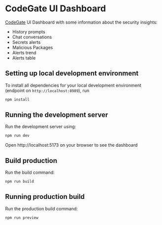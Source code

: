 # CodeGate UI Dashboard

[CodeGate](https://github.com/stacklok/codegate) UI Dashboard with some information about the security insights:
- History prompts
- Chat conversations
- Secrets alerts
- Malicious Packages
- Alerts trend
- Alerts table

## Setting up local development environment

To install all dependencies for your local development environment (endpoint on `http://localhost:8989`), run

```bash
npm install
```

## Running the development server

Run the development server using:

```bash
npm run dev
```
Open http://localhost:5173 on your browser to see the dashboard

## Build production

Run the build command:

```bash
npm run build
```

## Running production build

Run the production build command:

```bash
npm run preview
```
